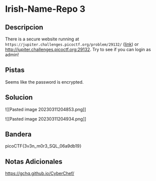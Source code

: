 # Irish-Name-Repo 3

## Descripcion
There is a secure website running at `https://jupiter.challenges.picoctf.org/problem/29132/` ([link](https://jupiter.challenges.picoctf.org/problem/29132/)) or http://jupiter.challenges.picoctf.org:29132. Try to see if you can login as admin!

## Pistas
Seems like the password is encrypted.
## Solucion 
![[Pasted image 20230311204853.png]]


![[Pasted image 20230311204934.png]]

## Bandera
picoCTF{3v3n_m0r3_SQL_06a9db19}

## Notas Adicionales 
https://gchq.github.io/CyberChef/

